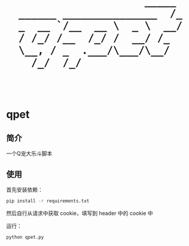 <h1 align="center">
  <pre>
                    _____ 
______ _______________  /_
_  __ `/__  __ \  _ \  __/
/ /_/ /__  /_/ /  __/ /_  
\__, / _  .___/\___/\__/  
  /_/  /_/                

  </pre>
</h1>

# qpet

## 简介

一个Q宠大乐斗脚本

## 使用

首先安装依赖：

```bash
pip install -r requirements.txt
```

然后自行从请求中获取 cookie，填写到 header 中的 cookie 中

运行：

```bash
python qpet.py
```
